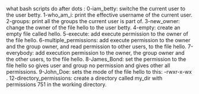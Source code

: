 what bash scripts do after dots :
0-iam_betty: switche the current user to the user betty. 
1-who_am_i: print the effective username of the current user.
2-groups: print all the groups the current user is part of.
3-new_owner: change the owner of the file hello to the user betty.
4-empty: create an empty file called hello.
5-execute: add execute permission to the owner of the file hello.
6-multiple_permissions: add execute permission to the owner and the group owner, and read permission to other users, to the file hello.
7-everybody: add execution permission to the owner, the group owner and the other users, to the file hello.
8-James_Bond: set the permission to the file hello so gives user and group no permission and gives other all permissions.
9-John_Doe: sets the mode of the file hello to this: -rwxr-x-wx .
12-directory_permissions: create a directory called my_dir with permissions 751 in the working directory.
